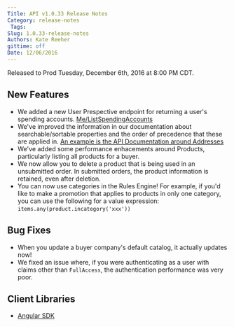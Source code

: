 ```yaml
---
Title: API v1.0.33 Release Notes
Category: release-notes
 Tags: 
Slug: 1.0.33-release-notes
Authors: Kate Reeher
gittime: off
Date: 12/06/2016
---
```


Released to Prod Tuesday, December 6th, 2016 at 8:00 PM CDT. 

## New Features
- We added a new User Prespective endpoint for returning a user's spending accounts. [Me/ListSpendingAccounts](https://documentation.ordercloud.io/api-reference#MeSpendingAccounts)
- We've improved the information in our documentation about searchable/sortable properties and the order of precedence that these are applied in. [An example is the API Documentation around Addresses](https://documentation.ordercloud.io/api-reference#MeAddresses)
- We've added some performance enhacements around Products, particularly listing all products for a buyer. 
- We now allow you to delete a product that is being used in an unsubmitted order. In submitted orders, the product information is retained, even after deletion.
- You can now use categories in the Rules Engine! For example, if you'd like to make a promotion that applies to products in only one category, you can use the following for a value expression: `items.any(product.incategory('xxx'))`

## Bug Fixes
- When you update a buyer company's default catalog, it actually updates now!
- We fixed an issue where, if you were authenticating as a user with claims other than `FullAccess`, the authentication performance was very poor.


## Client Libraries
- [Angular SDK](https://github.com/ordercloud-api/angular-sdk/releases/tag/v1.0.25-prerelease)
